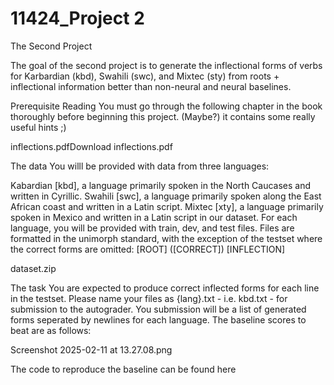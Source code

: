 # 11424_Project 2

The Second Project
 

The goal of the second project is to generate the inflectional forms of verbs for Karbardian (kbd), Swahili (swc), and Mixtec (sty) from roots + inflectional information better than non-neural and neural baselines.

 

Prerequisite Reading
You must go through the following chapter in the book thoroughly before beginning this project. (Maybe?) it contains some really useful hints ;)

inflections.pdfDownload inflections.pdf
 

The data
You willl be provided with data from three languages:

Kabardian [kbd], a language primarily spoken in the North Caucases and written in Cyrillic.
Swahili [swc], a language primarily spoken along the East African coast and written in a Latin script.
Mixtec [xty], a language primarily spoken in Mexico and written in a Latin script in our dataset.
For each language, you will be provided with train, dev, and test files. Files are formatted in the unimorph standard, with the exception of the testset where the correct forms are omitted: [ROOT] ([CORRECT]) [INFLECTION]

dataset.zip
 

The task
You are expected to produce correct inflected forms for each line in the testset. Please name your files as {lang}.txt - i.e. kbd.txt - for submission to the autograder. You submission will be a list of generated forms seperated by newlines for each language. The baseline scores to beat are as follows:

Screenshot 2025-02-11 at 13.27.08.png

 

The code to reproduce the baseline can be found here
